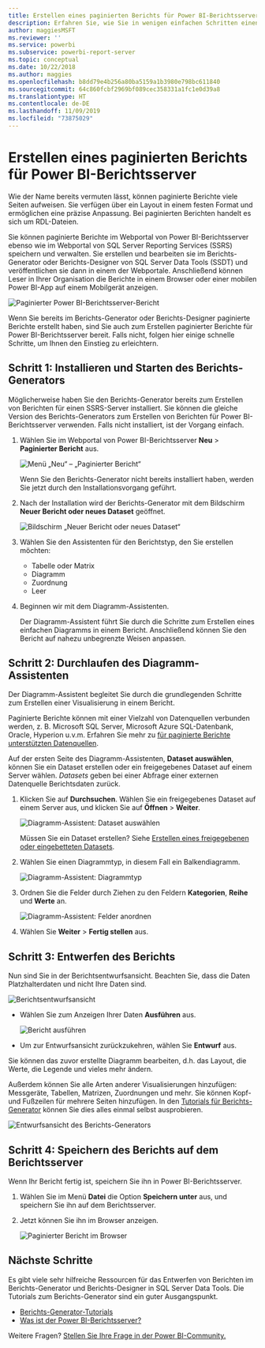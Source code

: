 ```yaml
---
title: Erstellen eines paginierten Berichts für Power BI-Berichtsserver
description: Erfahren Sie, wie Sie in wenigen einfachen Schritten einen paginierten Bericht für Power BI-Berichtsserver erstellen.
author: maggiesMSFT
ms.reviewer: ''
ms.service: powerbi
ms.subservice: powerbi-report-server
ms.topic: conceptual
ms.date: 10/22/2018
ms.author: maggies
ms.openlocfilehash: b8dd79e4b256a80ba5159a1b3980e798bc611840
ms.sourcegitcommit: 64c860fcbf2969bf089cec358331a1fc1e0d39a8
ms.translationtype: HT
ms.contentlocale: de-DE
ms.lasthandoff: 11/09/2019
ms.locfileid: "73875029"
---
```

# <a name="create-a-paginated-report-for-power-bi-report-server"></a>Erstellen eines paginierten Berichts für Power BI-Berichtsserver
Wie der Name bereits vermuten lässt, können paginierte Berichte viele Seiten aufweisen. Sie verfügen über ein Layout in einem festen Format und ermöglichen eine präzise Anpassung. Bei paginierten Berichten handelt es sich um RDL-Dateien.

Sie können paginierte Berichte im Webportal von Power BI-Berichtsserver ebenso wie im Webportal von SQL Server Reporting Services (SSRS) speichern und verwalten. Sie erstellen und bearbeiten sie im Berichts-Generator oder Berichts-Designer von SQL Server Data Tools (SSDT) und veröffentlichen sie dann in einem der Webportale. Anschließend können Leser in Ihrer Organisation die Berichte in einem Browser oder einer mobilen Power BI-App auf einem Mobilgerät anzeigen.

![Paginierter Power BI-Berichtsserver-Bericht](media/quickstart-create-paginated-report/reportserver-paginated-report.png)

Wenn Sie bereits im Berichts-Generator oder Berichts-Designer paginierte Berichte erstellt haben, sind Sie auch zum Erstellen paginierter Berichte für Power BI-Berichtsserver bereit. Falls nicht, folgen hier einige schnelle Schritte, um Ihnen den Einstieg zu erleichtern.

## <a name="step-1-install-and-start-report-builder"></a>Schritt 1: Installieren und Starten des Berichts-Generators
Möglicherweise haben Sie den Berichts-Generator bereits zum Erstellen von Berichten für einen SSRS-Server installiert. Sie können die gleiche Version des Berichts-Generators zum Erstellen von Berichten für Power BI-Berichtsserver verwenden. Falls nicht installiert, ist der Vorgang einfach.

1. Wählen Sie im Webportal von Power BI-Berichtsserver **Neu** > **Paginierter Bericht** aus.
   
    ![Menü „Neu“ – „Paginierter Bericht“](media/quickstart-create-paginated-report/reportserver-new-paginated-report-menu.png)
   
    Wenn Sie den Berichts-Generator nicht bereits installiert haben, werden Sie jetzt durch den Installationsvorgang geführt.
2. Nach der Installation wird der Berichts-Generator mit dem Bildschirm **Neuer Bericht oder neues Dataset** geöffnet.
   
    ![Bildschirm „Neuer Bericht oder neues Dataset“](media/quickstart-create-paginated-report/reportserver-paginated-new-report-screen.png)
3. Wählen Sie den Assistenten für den Berichtstyp, den Sie erstellen möchten:
   
   * Tabelle oder Matrix
   * Diagramm
   * Zuordnung
   * Leer
4. Beginnen wir mit dem Diagramm-Assistenten.
   
    Der Diagramm-Assistent führt Sie durch die Schritte zum Erstellen eines einfachen Diagramms in einem Bericht. Anschließend können Sie den Bericht auf nahezu unbegrenzte Weisen anpassen.

## <a name="step-2-go-through-the-chart-wizard"></a>Schritt 2: Durchlaufen des Diagramm-Assistenten
Der Diagramm-Assistent begleitet Sie durch die grundlegenden Schritte zum Erstellen einer Visualisierung in einem Bericht.

Paginierte Berichte können mit einer Vielzahl von Datenquellen verbunden werden, z. B. Microsoft SQL Server, Microsoft Azure SQL-Datenbank, Oracle, Hyperion u.v.m. Erfahren Sie mehr zu [für paginierte Berichte unterstützten Datenquellen](connect-data-sources.md).

Auf der ersten Seite des Diagramm-Assistenten, **Dataset auswählen**, können Sie ein Dataset erstellen oder ein freigegebenes Dataset auf einem Server wählen. *Datasets* geben bei einer Abfrage einer externen Datenquelle Berichtsdaten zurück.

1. Klicken Sie auf **Durchsuchen**. Wählen Sie ein freigegebenes Dataset auf einem Server aus, und klicken Sie auf **Öffnen** > **Weiter**.
   
    ![Diagramm-Assistent: Dataset auswählen](media/quickstart-create-paginated-report/reportserver-paginated-choose-dataset.png)
   
     Müssen Sie ein Dataset erstellen? Siehe [Erstellen eines freigegebenen oder eingebetteten Datasets](https://docs.microsoft.com/sql/reporting-services/report-data/create-a-shared-dataset-or-embedded-dataset-report-builder-and-ssrs).
2. Wählen Sie einen Diagrammtyp, in diesem Fall ein Balkendiagramm.
   
    ![Diagramm-Assistent: Diagrammtyp](media/quickstart-create-paginated-report/reportserver-paginated-choose-chart-type.png)
3. Ordnen Sie die Felder durch Ziehen zu den Feldern **Kategorien**, **Reihe** und **Werte** an.
   
    ![Diagramm-Assistent: Felder anordnen](media/quickstart-create-paginated-report/reportserver-paginated-arrange-fields.png)
4. Wählen Sie **Weiter** > **Fertig stellen** aus.

## <a name="step-3-design-your-report"></a>Schritt 3: Entwerfen des Berichts
Nun sind Sie in der Berichtsentwurfsansicht. Beachten Sie, dass die Daten Platzhalterdaten und nicht Ihre Daten sind.

![Berichtsentwurfsansicht](media/quickstart-create-paginated-report/reportserver-paginated-preview-report.png)

* Wählen Sie zum Anzeigen Ihrer Daten **Ausführen** aus.
  
     ![Bericht ausführen](media/quickstart-create-paginated-report/reportserver-paginated-run-report.png)
* Um zur Entwurfsansicht zurückzukehren, wählen Sie **Entwurf** aus.

Sie können das zuvor erstellte Diagramm bearbeiten, d.h. das Layout, die Werte, die Legende und vieles mehr ändern.

Außerdem können Sie alle Arten anderer Visualisierungen hinzufügen: Messgeräte, Tabellen, Matrizen, Zuordnungen und mehr. Sie können Kopf- und Fußzeilen für mehrere Seiten hinzufügen. In den [Tutorials für Berichts-Generator](https://docs.microsoft.com/sql/reporting-services/report-builder-tutorials) können Sie dies alles einmal selbst ausprobieren.

![Entwurfsansicht des Berichts-Generators](media/quickstart-create-paginated-report/reportserver-paginated-finished-design-report.png)

## <a name="step-4-save-your-report-to-the-report-server"></a>Schritt 4: Speichern des Berichts auf dem Berichtsserver
Wenn Ihr Bericht fertig ist, speichern Sie ihn in Power BI-Berichtsserver.

1. Wählen Sie im Menü **Datei** die Option **Speichern unter** aus, und speichern Sie ihn auf dem Berichtsserver. 
2. Jetzt können Sie ihn im Browser anzeigen.
   
    ![Paginierter Bericht im Browser](media/quickstart-create-paginated-report/reportserver-paginated-report.png)

## <a name="next-steps"></a>Nächste Schritte
Es gibt viele sehr hilfreiche Ressourcen für das Entwerfen von Berichten im Berichts-Generator und Berichts-Designer in SQL Server Data Tools. Die Tutorials zum Berichts-Generator sind ein guter Ausgangspunkt.

* [Berichts-Generator-Tutorials](https://docs.microsoft.com/sql/reporting-services/report-builder-tutorials)
* [Was ist der Power BI-Berichtsserver?](get-started.md)  

Weitere Fragen? [Stellen Sie Ihre Frage in der Power BI-Community.](https://community.powerbi.com/)

